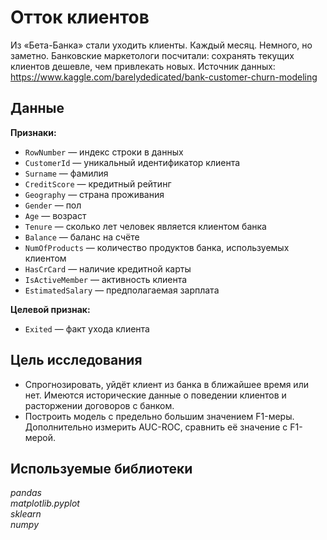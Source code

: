 # Отток клиентов

Из «Бета-Банка» стали уходить клиенты. Каждый месяц. Немного, но заметно. Банковские маркетологи посчитали: сохранять текущих клиентов дешевле, чем привлекать новых.
Источник данных: https://www.kaggle.com/barelydedicated/bank-customer-churn-modeling

## Данные

**Признаки:**  
- `RowNumber` — индекс строки в данных  
- `CustomerId` — уникальный идентификатор клиента  
- `Surname` — фамилия  
- `CreditScore` — кредитный рейтинг  
- `Geography` — страна проживания  
- `Gender` — пол  
- `Age` — возраст  
- `Tenure` — сколько лет человек является клиентом банка  
- `Balance` — баланс на счёте  
- `NumOfProducts` — количество продуктов банка, используемых клиентом  
- `HasCrCard` — наличие кредитной карты  
- `IsActiveMember` — активность клиента  
- `EstimatedSalary` — предполагаемая зарплата  

**Целевой признак:**  
- `Exited` — факт ухода клиента

## Цель исследования 
- Спрогнозировать, уйдёт клиент из банка в ближайшее время или нет. Имеются исторические данные о поведении клиентов и расторжении договоров с банком.
- Построить модель с предельно большим значением F1-меры.
Дополнительно измерить AUC-ROC, сравнить её значение с F1-мерой.


## Используемые библиотеки
*pandas*     
*matplotlib.pyplot*     
*sklearn*  
*numpy*
